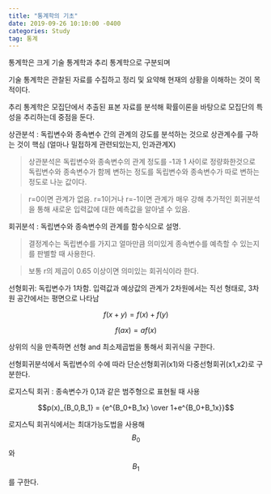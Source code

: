 ```yaml
---
title: "통계학의 기초"
date: 2019-09-26 10:10:00 -0400
categories: Study
tag: 통계 
---
```



통계학은 크게 기술 통계학과 추리 통계학으로 구분되며 

기술 통계학은 관찰된 자료를 수집하고 정리 및 요약해 현재의 상황을 이해하는 것이 목적이다.

추리 통계학은 모집단에서 추출된 표본 자료를 분석해 확률이론을 바탕으로 모집단의 특성을 추리하는데 중점을 둔다.

상관분석 : 독립변수와 종속변수 간의 관계의 강도를 분석하는 것으로 상관계수를 구하는 것이 핵심 (얼마나 밀접하게 관련되있는지, 인과관계X)

> 상관분석은 독립변수와 종속변수의 관계 정도를 -1과 1 사이로 정량화한것으로 독립변수와 종속변수가 함께 변하는 정도를 독립변수와 종속변수가 따로 변하는 정도로 나눈 값이다. 

> r=0이면 관계가 없음. r=1이거나 r=-1이면 관계가 매우 강해 추가적인 회귀분석을 통해 새로운 입력값에 대한 예측값을 알아낼 수 있음.

회귀분석 : 독립변수와 종속변수의 관계를 함수식으로 설명.

> 결정계수는 독립변수를 가지고 얼마만큼 의미있게 종속변수를 예측할 수 있는지를 판별할 때 사용한다. 

> 보통 r의 제곱이 0.65 이상이면 의미있는 회귀식이라 한다.

선형회귀: 독립변수가 1차함. 입력값과 예상값의 관계가 2차원에서는 직선 형태로, 3차원 공간에서는 평면으로 나타남

$$f(x+y) = f(x)+f(y)$$

$$f(ax) = af(x)$$

상위의 식을 만족하면 선형 and 최소제곱법을 통해서 회귀식을 구한다.

선형회귀분석에서 독립변수의 수에 따라 단순선형회귀(x1)와 다중선형회귀(x1,x2)로 구분한다. 

로지스틱 회귀 : 종속변수가 0,1과 같은 범주형으로 표현될 때 사용

$$p(x)_{B_0,B_1} = {e^{B_0+B_1x} \over 1+e^{B_0+B_1x}}$$

로지스틱 회귀식에서는 최대가능도법을 사용해 
$$B_0$$ 와 $$B_1$$ 를 구한다.








